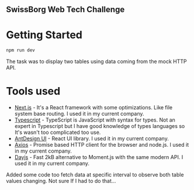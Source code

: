 ## SwissBorg Web Tech Challenge

# Getting Started

```bash
npm run dev
```

The task was to display two tables using data coming from the mock HTTP API.

# Tools used

- [Next.js](https://nextjs.org) - It's a React framework with some optimizations. Like file system base routing. I used it in my current company.
- [Typescript](https://www.typescriptlang.org/) - TypeScript is JavaScript with syntax for types. Not an expert in Typescript but I have good knowledge of types languages so It's wasn't too complicated too use.
- [AntDesign UI](https://ant.design/) - React UI library. I used it in my current company.
- [Axios](https://axios-http.com/) - Promise based HTTP client for the browser and node.js. I used it in my current company.
- [Dayjs](https://day.js.org/) - Fast 2kB alternative to Moment.js with the same modern API. I used it in my current company.

Added some code too fetch data at specific interval to observe both table values changing. Not sure If I had to do that...
